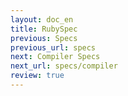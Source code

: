 ```yaml
---
layout: doc_en
title: RubySpec
previous: Specs
previous_url: specs
next: Compiler Specs
next_url: specs/compiler
review: true
---
```

